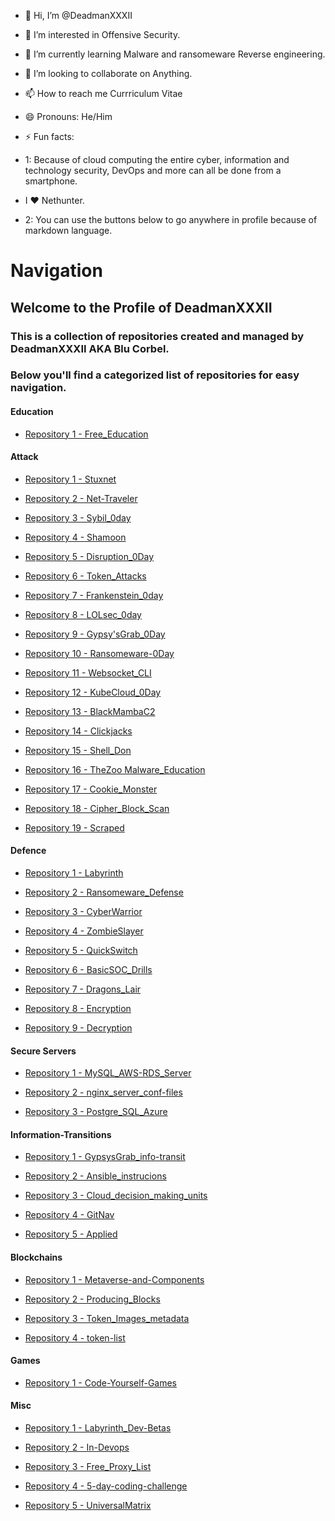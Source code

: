 - 👋 Hi, I’m @DeadmanXXXII
- 👀 I’m interested in Offensive Security. 
- 🌱 I’m currently learning Malware and ransomeware Reverse engineering.
- 💞️ I’m looking to collaborate on Anything.
- 📫 How to reach me Currriculum Vitae
- 😄 Pronouns: He/Him
- ⚡ Fun facts:

- 1: Because of cloud computing the entire cyber, information and technology security, DevOps and more can all be done from a smartphone.

- I ❤️ Nethunter.

- 2: You can use the buttons below to go anywhere in profile because of markdown language.


# Navigation              
                                                                            
## Welcome to the Profile of DeadmanXXXII 

### This is a collection of repositories created and managed by DeadmanXXXII AKA Blu Corbel. 

### Below you'll find a categorized list of repositories for easy navigation. 

#### Education

- [Repository 1 - Free_Education](https://github.com/DeadmanXXXII/Free_Education)        
                    
   
#### Attack            

- [Repository 1 - Stuxnet](https://github.com/DeadmanXXXII/Stuxnet)                             

- [Repository 2 - Net-Traveler](https://github.com/DeadmanXXXII/Net-traveler)                   

- [Repository 3 - Sybil_0day](https://github.com/DeadmanXXXII/Sybil)                            

- [Repository 4 - Shamoon](https://github.com/DeadmanXXXII/Shamoon)                             

- [Repository 5 - Disruption_0Day](https://github.com/DeadmanXXXII/Disruption)                  

- [Repository 6 - Token_Attacks](https://github.com/DeadmanXXXII/Token_Attacks)                 

- [Repository 7 - Frankenstein_0day](https://github.com/DeadmanXXXII/Frankenstein)              

- [Repository 8 - LOLsec_0day](https://github.com/DeadmanXXXII/LOLsec)                          

- [Repository 9 - Gypsy'sGrab_0Day](https://github.com/DeadmanXXXII/GypsysGrab_Attack)          

- [Repository 10 - Ransomeware-0Day](https://github.com/DeadmanXXXII/Ransomeware)               

- [Repository 11 - Websocket_CLI](https://github.com/DeadmanXXXII/Web_Socket_Command_CLI)       

- [Repository 12 - KubeCloud_0Day](https://github.com/DeadmanXXXII/Kubecloud)                   

- [Repository 13 - BlackMambaC2](https://github.com/DeadmanXXXII/BlackMamba)                    

- [Repository 14 - Clickjacks](https://github.com/DeadmanXXXII/Clickjacking)                    

- [Repository 15 - Shell_Don](https://github.com/DeadmanXXXII/Shell_Don)                        

- [Repository 16 - TheZoo Malware_Education](https://github.com/DeadmanXXXII/TheZoo)            

- [Repository 17 - Cookie_Monster](https://github.com/DeadmanXXXII/Cookie_Monster)

- [Repository 18 - Cipher_Block_Scan](https://github.com/DeadmanXXXII/Ciphe_block_scanner)

- [Repository 19 - Scraped](https://github.com/DeadmanXXXII/Scraped)  

                            
#### Defence       

- [Repository 1 - Labyrinth](https://github.com/DeadmanXXXII/Labyrinth)                         

- [Repository 2 - Ransomeware_Defense](https://github.com/DeadmanXXXII/Ransomeware_Defense)     

- [Repository 3 - CyberWarrior](https://github.com/DeadmanXXXII/CyberWarrior)                   

- [Repository 4 - ZombieSlayer](https://github.com/DeadmanXXXII/ZombieSlayer)                   

- [Repository 5 - QuickSwitch](https://github.com/DeadmanXXXII/QuickSwitch)                     

- [Repository 6 - BasicSOC_Drills](https://github.com/DeadmanXXXII/BasicSOC_Drills)             

- [Repository 7 - Dragons_Lair](https://github.com/DeadmanXXXII/Dragons_Lair)                   

- [Repository 8 - Encryption](https://github.com/DeadmanXXXII/Encryption)                       

- [Repository 9 - Decryption](https://github.com/DeadmanXXXII/Decryption)


#### Secure Servers

- [Repository 1 - MySQL_AWS-RDS_Server](https://github.com/DeadmanXXXII/MySql_AWS-RDS_Secure_Server)

- [Repository 2 - nginx_server_conf-files](https://github.com/DeadmanXXXII/nginx_server_conf-files)  


- [Repository 3 - Postgre_SQL_Azure](https://github.com/DeadmanXXXII/PostgreSQL_Azure_server)  


                                
#### Information-Transitions      

- [Repository 1 - GypsysGrab_info-transit](https://github.com/DeadmanXXXII/GypsysGrab_info-transit) 

- [Repository 2 - Ansible_instrucions](https://github.com/DeadmanXXXII/Ansible_instrucions)     

- [Repository 3 - Cloud_decision_making_units](https://github.com/DeadmanXXXII/Cloud_decision_making_units)

- [Repository 4 - GitNav](https://github.com/DeadmanXXXII/GitNav)
 
- [Repository 5 - Applied](https://github.com/DeadmanXXXII/Applied)

 
#### Blockchains            

- [Repository 1 - Metaverse-and-Components](https://github.com/DeadmanXXXII/Metaverse-and-Components)  

- [Repository 2 - Producing_Blocks](https://github.com/DeadmanXXXII/Producing_Blocks)           

- [Repository 3 - Token_Images_metadata](https://github.com/DeadmanXXXII/Token_Images_metadata) 

- [Repository 4 - token-list](https://github.com/DeadmanXXXII/token-list)   
             
                                 
#### Games                          
                                     
- [Repository 1 - Code-Yourself-Games](https://github.com/DeadmanXXXII/Code-Yourself-Games)   

                                       
#### Misc                     

- [Repository 1 - Labyrinth_Dev-Betas](https://github.com/DeadmanXXXII/Labyrinth_Dev-Betas)     

- [Repository 2 - In-Devops](https://github.com/DeadmanXXXII/In-Devops)                         

- [Repository 3 - Free_Proxy_List](https://github.com/DeadmanXXXII/Free_Proxy_List)             

- [Repository 4 - 5-day-coding-challenge](https://github.com/DeadmanXXXII/5-day-coding-challenge)

- [Repository 5 - UniversalMatrix](https://github.com/DeadmanXXXII/UniversalMatrix)



